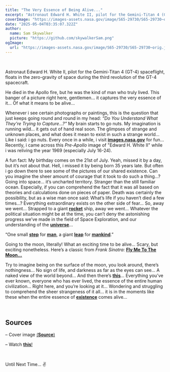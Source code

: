 ```yaml
---
title: "The Very Essence of Being Alive..."
excerpt: "Astronaut Edward H. White II, pilot for the Gemini-Titan 4 (GT-4) spaceflight, floats in the zero-gravity of space during the third revolution of the GT-4 spacecraft."
coverImage: "https://images-assets.nasa.gov/image/S65-29730/S65-29730~orig.jpg"
date: "2025-05-04T03:35:07.322Z"
author:
  name: Sam Skywalker
  picture: "https://github.com/skywalkerSam.png"
ogImage:
  url: "https://images-assets.nasa.gov/image/S65-29730/S65-29730~orig.jpg"
---
```


&nbsp;

Astronaut Edward H. White II, pilot for the Gemini-Titan 4 (GT-4) spaceflight, floats in the zero-gravity of space during the third revolution of the GT-4 spacecraft.

He died in the Apollo fire, but he was the kind of man who truly lived. This banger of a picture right here, gentlemen... it captures the very essence of it… Of what it means to be alive…

Whenever i see certain photographs or paintings, this is the question that just keeps going round and round in my head: *“Do You Understand What They’re Trying to Capture…?”* My brain starts to go nuts. My imagination is running wild… it gets out of hand real soon. The glimpses of strange and unknown places, and what does it mean to exist in such a strange world… Like i said: i go nuts.
Every once in a while, i visit [**images.nasa.gov**](https://images.nasa.gov) for fun... Recently, i came across this *Pre-Apollo* image of "Edward H. White II" while i was reliving the year 1969 (especially July 16-24).

A fun fact: My birthday comes on the 21st of July. Yeah, missed it by a day, but it’s not about that. Hell, i missed it by being born 35 years late. But often i go down there to see some of the pictures of our shared existence. Can you imagine the sheer amount of courage that it took to do such a thing…? Going into space… it’s uncharted territory. Stranger than the still familiar ocean. Especially, if you can comprehend the fact that it was all based on theories and calculations done on pieces of paper. Death was certainly the possibility, but as a wise man once said: What’s life if you haven’t died a few times…? Everything extraordinary exists on the other side of fear… So, away we went… Strapped to a giant [**rocket**](https://images.nasa.gov/details/S73-26912) ship, away we went… Whatever the political situation might be at the time, you can’t deny the astonishing progress we’ve made in the field of Space Exploration, and our understanding of the [**universe**](https://images.nasa.gov/details/hubble-peeks-at-a-spiral-galaxy_18961260104_o)...

“One small [**step**](https://images.nasa.gov/details/6900947) for [**man**](https://images.nasa.gov/details/6903870), a giant [**leap**](https://images.nasa.gov/details/6900994) for [**mankind**](https://images.nasa.gov/details/68p-416).”

Going to the moon, literally! What an exciting time to be alive… Scary, but exciting nonetheless. Here’s a classic from *Frank Sinatra:* [**Fly Me To The Moon…**](https://open.spotify.com/track/7FXj7Qg3YorUxdrzvrcY25?si=32ece20e1eb34893)

Try to imagine being on the surface of the moon, you look around, there’s nothingness… No sign of life, and darkness as far as the eyes can see… A naked view of the world beyond… And then there’s [**this**](https://images.nasa.gov/details/as11-44-6551)... Everything you’ve ever known, everyone who has ever lived, the essence of the entire human civilization… Right here, and you’re looking at it… Wondering and struggling to comprehend the sheer strangeness of it all… it is in the moments like these when the entire essence of [**existence**](https://images.nasa.gov/details/GSFC_20171208_Archive_e001651) comes alive…

&nbsp;

## Sources

– Cover image [(**Source**)](https://images.nasa.gov/details/S65-29730)

– Watch [**this**!](https://www.youtube.com/watch?v=CwQPaoYZgp0)

&nbsp;

Until Next Time... ✌️

